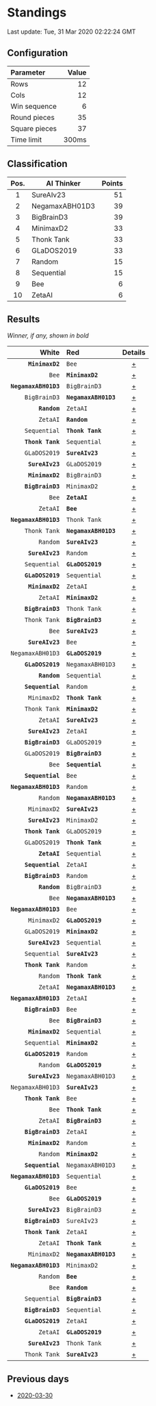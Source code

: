 # Standings

Last update: Tue, 31 Mar 2020 02:22:24 GMT

## Configuration

| Parameter      | Value             |
|:-------------- | ----------------: |
| Rows          | 12        |
| Cols          | 12        |
| Win sequence  | 6 |
| Round pieces  | 35  |
| Square pieces | 37 |
| Time limit    | 300ms     |

## Classification

| Pos. | AI Thinker | Points |
|:----:| ---------- | -----: |
| 1 | SureAIv23 | 51 |
| 2 | NegamaxABH01D3 | 39 |
| 3 | BigBrainD3 | 39 |
| 4 | MinimaxD2 | 33 |
| 5 | Thonk Tank | 33 |
| 6 | GLaDOS2019 | 33 |
| 7 | Random | 15 |
| 8 | Sequential | 15 |
| 9 | Bee | 6 |
| 10 | ZetaAI | 6 |

## Results

_Winner, if any, shown in bold_

| White |   Red   | Details |
| -----:|:------- | :-----: |
| **`MinimaxD2`** | `Bee` | [+](results/MinimaxD2vsBee.txt) |
| `Bee` | **`MinimaxD2`** | [+](results/BeevsMinimaxD2.txt) |
| **`NegamaxABH01D3`** | `BigBrainD3` | [+](results/NegamaxABH01D3vsBigBrainD3.txt) |
| `BigBrainD3` | **`NegamaxABH01D3`** | [+](results/BigBrainD3vsNegamaxABH01D3.txt) |
| **`Random`** | `ZetaAI` | [+](results/RandomvsZetaAI.txt) |
| `ZetaAI` | **`Random`** | [+](results/ZetaAIvsRandom.txt) |
| `Sequential` | **`Thonk Tank`** | [+](results/SequentialvsThonkTank.txt) |
| **`Thonk Tank`** | `Sequential` | [+](results/ThonkTankvsSequential.txt) |
| `GLaDOS2019` | **`SureAIv23`** | [+](results/GLaDOS2019vsSureAIv23.txt) |
| **`SureAIv23`** | `GLaDOS2019` | [+](results/SureAIv23vsGLaDOS2019.txt) |
| **`MinimaxD2`** | `BigBrainD3` | [+](results/MinimaxD2vsBigBrainD3.txt) |
| **`BigBrainD3`** | `MinimaxD2` | [+](results/BigBrainD3vsMinimaxD2.txt) |
| `Bee` | **`ZetaAI`** | [+](results/BeevsZetaAI.txt) |
| `ZetaAI` | **`Bee`** | [+](results/ZetaAIvsBee.txt) |
| **`NegamaxABH01D3`** | `Thonk Tank` | [+](results/NegamaxABH01D3vsThonkTank.txt) |
| `Thonk Tank` | **`NegamaxABH01D3`** | [+](results/ThonkTankvsNegamaxABH01D3.txt) |
| `Random` | **`SureAIv23`** | [+](results/RandomvsSureAIv23.txt) |
| **`SureAIv23`** | `Random` | [+](results/SureAIv23vsRandom.txt) |
| `Sequential` | **`GLaDOS2019`** | [+](results/SequentialvsGLaDOS2019.txt) |
| **`GLaDOS2019`** | `Sequential` | [+](results/GLaDOS2019vsSequential.txt) |
| **`MinimaxD2`** | `ZetaAI` | [+](results/MinimaxD2vsZetaAI.txt) |
| `ZetaAI` | **`MinimaxD2`** | [+](results/ZetaAIvsMinimaxD2.txt) |
| **`BigBrainD3`** | `Thonk Tank` | [+](results/BigBrainD3vsThonkTank.txt) |
| `Thonk Tank` | **`BigBrainD3`** | [+](results/ThonkTankvsBigBrainD3.txt) |
| `Bee` | **`SureAIv23`** | [+](results/BeevsSureAIv23.txt) |
| **`SureAIv23`** | `Bee` | [+](results/SureAIv23vsBee.txt) |
| `NegamaxABH01D3` | **`GLaDOS2019`** | [+](results/NegamaxABH01D3vsGLaDOS2019.txt) |
| **`GLaDOS2019`** | `NegamaxABH01D3` | [+](results/GLaDOS2019vsNegamaxABH01D3.txt) |
| **`Random`** | `Sequential` | [+](results/RandomvsSequential.txt) |
| **`Sequential`** | `Random` | [+](results/SequentialvsRandom.txt) |
| `MinimaxD2` | **`Thonk Tank`** | [+](results/MinimaxD2vsThonkTank.txt) |
| `Thonk Tank` | **`MinimaxD2`** | [+](results/ThonkTankvsMinimaxD2.txt) |
| `ZetaAI` | **`SureAIv23`** | [+](results/ZetaAIvsSureAIv23.txt) |
| **`SureAIv23`** | `ZetaAI` | [+](results/SureAIv23vsZetaAI.txt) |
| **`BigBrainD3`** | `GLaDOS2019` | [+](results/BigBrainD3vsGLaDOS2019.txt) |
| `GLaDOS2019` | **`BigBrainD3`** | [+](results/GLaDOS2019vsBigBrainD3.txt) |
| `Bee` | **`Sequential`** | [+](results/BeevsSequential.txt) |
| **`Sequential`** | `Bee` | [+](results/SequentialvsBee.txt) |
| **`NegamaxABH01D3`** | `Random` | [+](results/NegamaxABH01D3vsRandom.txt) |
| `Random` | **`NegamaxABH01D3`** | [+](results/RandomvsNegamaxABH01D3.txt) |
| `MinimaxD2` | **`SureAIv23`** | [+](results/MinimaxD2vsSureAIv23.txt) |
| **`SureAIv23`** | `MinimaxD2` | [+](results/SureAIv23vsMinimaxD2.txt) |
| **`Thonk Tank`** | `GLaDOS2019` | [+](results/ThonkTankvsGLaDOS2019.txt) |
| `GLaDOS2019` | **`Thonk Tank`** | [+](results/GLaDOS2019vsThonkTank.txt) |
| **`ZetaAI`** | `Sequential` | [+](results/ZetaAIvsSequential.txt) |
| **`Sequential`** | `ZetaAI` | [+](results/SequentialvsZetaAI.txt) |
| **`BigBrainD3`** | `Random` | [+](results/BigBrainD3vsRandom.txt) |
| **`Random`** | `BigBrainD3` | [+](results/RandomvsBigBrainD3.txt) |
| `Bee` | **`NegamaxABH01D3`** | [+](results/BeevsNegamaxABH01D3.txt) |
| **`NegamaxABH01D3`** | `Bee` | [+](results/NegamaxABH01D3vsBee.txt) |
| `MinimaxD2` | **`GLaDOS2019`** | [+](results/MinimaxD2vsGLaDOS2019.txt) |
| `GLaDOS2019` | **`MinimaxD2`** | [+](results/GLaDOS2019vsMinimaxD2.txt) |
| **`SureAIv23`** | `Sequential` | [+](results/SureAIv23vsSequential.txt) |
| `Sequential` | **`SureAIv23`** | [+](results/SequentialvsSureAIv23.txt) |
| **`Thonk Tank`** | `Random` | [+](results/ThonkTankvsRandom.txt) |
| `Random` | **`Thonk Tank`** | [+](results/RandomvsThonkTank.txt) |
| `ZetaAI` | **`NegamaxABH01D3`** | [+](results/ZetaAIvsNegamaxABH01D3.txt) |
| **`NegamaxABH01D3`** | `ZetaAI` | [+](results/NegamaxABH01D3vsZetaAI.txt) |
| **`BigBrainD3`** | `Bee` | [+](results/BigBrainD3vsBee.txt) |
| `Bee` | **`BigBrainD3`** | [+](results/BeevsBigBrainD3.txt) |
| **`MinimaxD2`** | `Sequential` | [+](results/MinimaxD2vsSequential.txt) |
| `Sequential` | **`MinimaxD2`** | [+](results/SequentialvsMinimaxD2.txt) |
| **`GLaDOS2019`** | `Random` | [+](results/GLaDOS2019vsRandom.txt) |
| `Random` | **`GLaDOS2019`** | [+](results/RandomvsGLaDOS2019.txt) |
| **`SureAIv23`** | `NegamaxABH01D3` | [+](results/SureAIv23vsNegamaxABH01D3.txt) |
| `NegamaxABH01D3` | **`SureAIv23`** | [+](results/NegamaxABH01D3vsSureAIv23.txt) |
| **`Thonk Tank`** | `Bee` | [+](results/ThonkTankvsBee.txt) |
| `Bee` | **`Thonk Tank`** | [+](results/BeevsThonkTank.txt) |
| `ZetaAI` | **`BigBrainD3`** | [+](results/ZetaAIvsBigBrainD3.txt) |
| **`BigBrainD3`** | `ZetaAI` | [+](results/BigBrainD3vsZetaAI.txt) |
| **`MinimaxD2`** | `Random` | [+](results/MinimaxD2vsRandom.txt) |
| `Random` | **`MinimaxD2`** | [+](results/RandomvsMinimaxD2.txt) |
| **`Sequential`** | `NegamaxABH01D3` | [+](results/SequentialvsNegamaxABH01D3.txt) |
| **`NegamaxABH01D3`** | `Sequential` | [+](results/NegamaxABH01D3vsSequential.txt) |
| **`GLaDOS2019`** | `Bee` | [+](results/GLaDOS2019vsBee.txt) |
| `Bee` | **`GLaDOS2019`** | [+](results/BeevsGLaDOS2019.txt) |
| **`SureAIv23`** | `BigBrainD3` | [+](results/SureAIv23vsBigBrainD3.txt) |
| **`BigBrainD3`** | `SureAIv23` | [+](results/BigBrainD3vsSureAIv23.txt) |
| **`Thonk Tank`** | `ZetaAI` | [+](results/ThonkTankvsZetaAI.txt) |
| `ZetaAI` | **`Thonk Tank`** | [+](results/ZetaAIvsThonkTank.txt) |
| `MinimaxD2` | **`NegamaxABH01D3`** | [+](results/MinimaxD2vsNegamaxABH01D3.txt) |
| **`NegamaxABH01D3`** | `MinimaxD2` | [+](results/NegamaxABH01D3vsMinimaxD2.txt) |
| `Random` | **`Bee`** | [+](results/RandomvsBee.txt) |
| `Bee` | **`Random`** | [+](results/BeevsRandom.txt) |
| `Sequential` | **`BigBrainD3`** | [+](results/SequentialvsBigBrainD3.txt) |
| **`BigBrainD3`** | `Sequential` | [+](results/BigBrainD3vsSequential.txt) |
| **`GLaDOS2019`** | `ZetaAI` | [+](results/GLaDOS2019vsZetaAI.txt) |
| `ZetaAI` | **`GLaDOS2019`** | [+](results/ZetaAIvsGLaDOS2019.txt) |
| **`SureAIv23`** | `Thonk Tank` | [+](results/SureAIv23vsThonkTank.txt) |
| `Thonk Tank` | **`SureAIv23`** | [+](results/ThonkTankvsSureAIv23.txt) |

## Previous days

* [2020-03-30](../2020-03-30/standings.md)
